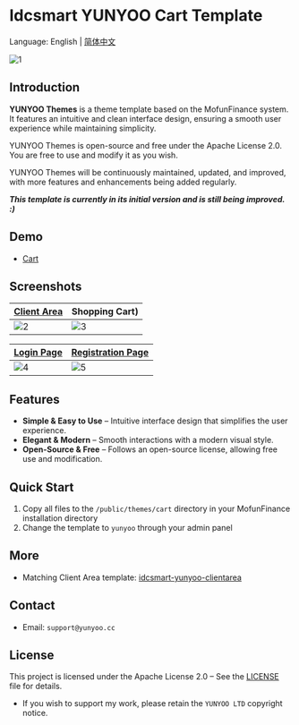 # Idcsmart YUNYOO Cart Template

Language: English | [简体中文](README.md)

![1](https://github.com/user-attachments/assets/b5b43692-197c-44b2-8814-164144deb5d6)



## Introduction

**YUNYOO Themes** is a theme template based on the MofunFinance system. It features an intuitive and clean interface design, ensuring a smooth user experience while maintaining simplicity.

YUNYOO Themes is open-source and free under the Apache License 2.0. You are free to use and modify it as you wish.

YUNYOO Themes will be continuously maintained, updated, and improved, with more features and enhancements being added regularly.

***This template is currently in its initial version and is still being improved. :)***



## Demo

- [Cart](https://yunyoo.cc/cart)


## Screenshots

| [Client Area](https://github.com/yunyoo-opensource/idcsmart-yunyoo-clientarea) | Shopping Cart) |  
| --- | --- |  
| ![2](https://github.com/user-attachments/assets/bbebd6f8-05a3-4a38-b949-b902c5a300f4) | ![3](https://github.com/user-attachments/assets/47366b58-00c2-4040-93c4-6223cdacebed) |  

| [Login Page](https://github.com/yunyoo-opensource/idcsmart-yunyoo-clientarea) | [Registration Page](https://github.com/yunyoo-opensource/idcsmart-yunyoo-clientarea) |  
| --- | --- |  
| ![4](https://github.com/user-attachments/assets/6eb3c84b-2351-433a-822f-f1903973f014) | ![5](https://github.com/user-attachments/assets/827f77d3-c6d6-45eb-88b2-bdc78d8da6c8) |  



## Features

- **Simple & Easy to Use** – Intuitive interface design that simplifies the user experience.  
- **Elegant & Modern** – Smooth interactions with a modern visual style.  
- **Open-Source & Free** – Follows an open-source license, allowing free use and modification.  



## Quick Start

1. Copy all files to the `/public/themes/cart` directory in your MofunFinance installation directory
2. Change the template to `yunyoo` through your admin panel



## More

- Matching Client Area template: [idcsmart-yunyoo-clientarea](https://github.com/yunyoo-opensource/idcsmart-yunyoo-clientarea)  



## Contact

- Email: `support@yunyoo.cc`  



## License

This project is licensed under the Apache License 2.0 – See the [LICENSE](LICENSE) file for details.  

- If you wish to support my work, please retain the `YUNYOO LTD` copyright notice.  
